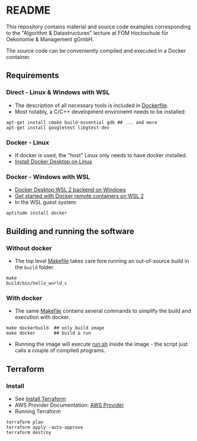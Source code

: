 # README

This repository contains material and source code examples corresponding to the "Algorithm & Datastructures" lecture at FOM Hochschule für Oekonomie & Management gGmbH.

The source code can be conveniently compiled and executed in a Docker container.

## Requirements

### Direct - Linux & Windows with WSL

- The description of all necessary tools is included in [Dockerfile](Dockerfile).
- Most notably, a C/C++ development environemt needs to be installed:
```
apt-get install cmake build-essential gdb ## ... and more
apt-get install googletest libgtest-dev
```

### Docker - Linux

- If docker is used, the "host" Linux only needs to have docker installed.
- [Install Docker Desktop on Linux](https://docs.docker.com/desktop/install/linux-install/)

### Docker - Windows with WSL

- [Docker Desktop WSL 2 backend on Windows](https://docs.docker.com/desktop/wsl/)
- [Get started with Docker remote containers on WSL 2](https://learn.microsoft.com/en-us/windows/wsl/tutorials/wsl-containers)
- In the WSL guest system:
```
aptitude install docker
```

## Building and running the software

### Without docker

- The top level [Makefile](Makefile) takes care fore running an out-of-source build in the `build` folder.
```
make
build/bin/hello_world_c
```

### With docker

- The same [Makefile](Makefile) contains several commands to simplify the build and execution with docker.
```
make dockerbuild  ## only build image
make docker       ## build & run
```
- Running the image will execute [run.sh](src/run.sh) inside the image - the script just calls a couple of compiled programs.

## Terraform

### Install

- See [Install Terraform](https://developer.hashicorp.com/terraform/install)
- AWS Provider Documentation: [AWS Provider](https://registry.terraform.io/providers/hashicorp/aws/latest/docs)
- Running Terraform
```
terraform plan
terraform apply -auto-approve
terraform destroy
```
